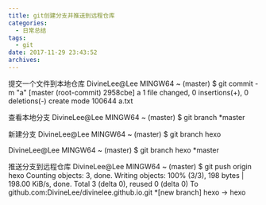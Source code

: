 ```yaml
---
title: git创建分支并推送到远程仓库
categories:
  - 日常总结
tags:
  - git
date: 2017-11-29 23:43:52
archives:
---
```


提交一个文件到本地仓库
DivineLee@Lee MINGW64 ~ (master)
$ git commit -m "a"
[master (root-commit) 2958cbe] a
 1 file changed, 0 insertions(+), 0 deletions(-)
 create mode 100644 a.txt

查看本地分支
DivineLee@Lee MINGW64 ~ (master)
$ git branch
 *master

新建分支
DivineLee@Lee MINGW64 ~ (master)
$ git branch hexo

DivineLee@Lee MINGW64 ~ (master)
$ git branch
  hexo
 *master

推送分支到远程仓库
DivineLee@Lee MINGW64 ~ (master)
$ git push origin hexo
Counting objects: 3, done.
Writing objects: 100% (3/3), 198 bytes | 198.00 KiB/s, done.
Total 3 (delta 0), reused 0 (delta 0)
To github.com:DivineLee/divinelee.github.io.git
 *[new branch]      hexo -> hexo
